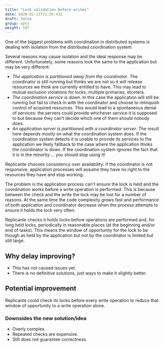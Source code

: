 ```yaml
---
title: "Lock validation before writes"
date: 2020-02-12T21:26:43Z
draft: false
group: opts
weight: 107
---
```


One of the biggest problems with coordination in distributed systems is dealing with isolation
from the distributed coordination system.

Several reasons may cause isolation and the ideal response may be different.
Unfortunately, some reasons look the same to the application but may be very different:

* *The application is partitioned away from the coordinator*.
  The coordinator is still running but thinks we are not so it will release resources
  we think are currently entitled to have.
  This may lead to mutual exclusion violations for locks, multiple primaries, etcetera.
* *The coordination service is down*.
  In this case the application will still be running but fail to check in with the coordinator
  and choose to relinquish control of acquired resources.
  This would lead to a spontaneous denial of services: the servers could provide whichever
  service it is supposed to but because they can't decide which one of them should nobody does.
* *An application server is partitioned with a coordinator server*.
  The result here depends mostly on what the coordination system does.
  If the coordination system detects it is unable to provide its services to the application
  we likely fallback to the case where the application thinks the coordinator is down.
  If the coordination system ignores the fact that it is in the minority ... you should stop using it!

Replicante chooses consistency over availability: if the coordinator is not responsive, application
processes will assume they have no right to the resources they have and stop working.

The problem is the application process can't ensure the lock is held and the coordination works before
a write operation is performed.
This is because between the check and the write the lock may be lost for a number of reasons.
At the same time the code complexity grows fast and performance of both application and coordinator
decrease when the process attempts to ensure it holds the lock very often.

Replicante checks it holds locks before operations are performed and, for long held locks,
periodically in reasonable places (at the beginning and/or end of tasks).
This means the window of opportunity for the lock to be though as held by the application
but not by the coordinator is limited but still large.

## Why delay improving?

* This has not caused issues yet.
* There is no definitive solutions, just ways to make it slightly better.

## Potential improvement

Replicante could check its locks before every write operation to reduce that window
of opportunity to a write operation alone.

### Downsides the new solution/idea

* Overly complex.
* Repeated checks are expensive.
* Still does not guarantee correctness.
